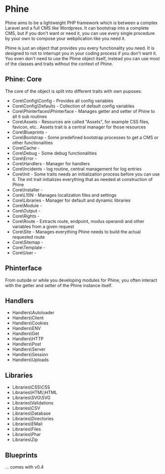 # Phine
Phine aims to be a lightweight PHP framework which is between a complex Laravel and a full CMS like Wordpress. It can bootstrap into a complete CMS, but if you don't want or need it, you can use every single procedure by your own to compose your webplication like you need it.

Phine is just an object that provides you every functionality you need. It is designed to not to interrupt you in your coding process if you don't want it. You even don't need to use the Phine object itself, instead you can use most of the classes and traits without the context of Phine.

## Phine: Core
The core of the object is split into different traits with own puposes:
* Core\Config\Config - Provides all config variables
* Core\Config\Defaults - Collection of default config variables
* Core\Phinterfaces\Phinterface - Manages getter and setter of Phine to all it sub routines
* Core\Assets - Resources are called "Assets", for example CSS files, favicon, etc.. Assets trait is a central manager for those resources
* Core\Blueprints - 
* Core\Bootstrap - Some predefined bootstrap processes to get a CMS or other functionalities
* Core\Cache - 
* Core\Debug - Some debug functionalities
* Core\Error - 
* Core\Handlers - Manager for handlers
* Core\Incidents - log routine, central management for log entries
* Core\Init - Some traits needs an initialization process before you can use it. The init trait initializes everything that as needed at construction of Phine
* Core\Installer - 
* Core\L10N - Manages localization files and settings
* Core\Libraries - Manager for default and dynamic libraries
* Core\Module - 
* Core\Output - 
* Core\Rights - 
* Core\Route - Extracts route, endpoint, modus operandi and other variables from a given request
* Core\Site - Manages everything Phine needs to build the actual requested route
* Core\Sitemap - 
* Core\Template - 
* Core\User - 

## Phinterface
From outside or while you developing modules for Phine, you often interact with the getter and setter of the Phine instance itself.

## Handlers
* Handlers\Autoloader
* Handlers\Client
* Handlers\Cookies
* Handlers\ENV
* Handlers\Get
* Handlers\HTTP
* Handlers\Post
* Handlers\Server
* Handlers\Session
* Handlers\Uploads

## Libraries
* Libraries\CSS\CSS
* Libraries\HTML\HTML
* Libraries\SVG\SVG
* Libraries\Validations
* Libraries\CSV
* Libraries\Database
* Libraries\Directories
* Libraries\EMail
* Libraries\Files
* Libraries\Phar
* Libraries\Zip

## Blueprints
... comes with v0.4
